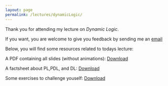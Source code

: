 ```yaml
---
layout: page
permalink: /lectures/dynamicLogic/
---
```



Thank you for attending my lecture on _Dynamic Logic_.

If you want, you are welcome to give you feedback by sending me an [email](mailto:webminz@gmail.com)

Below, you will find some resources related to todays lecture:

A PDF containing all slides (without animations): [Download](trialLectureSlides.pdf)

A factsheet about PL,PDL, and DL: [Download](Factsheet.pdf)

Some exercises to challenge youself: [Download](Exercises.pdf)